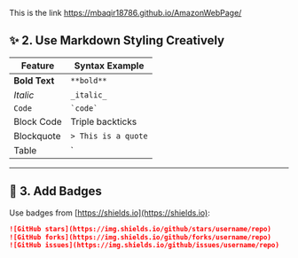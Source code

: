 This is the link https://mbaqir18786.github.io/AmazonWebPage/
## ✨ 2. **Use Markdown Styling Creatively**

| Feature | Syntax Example |
|--------|----------------|
| **Bold Text** | `**bold**` |
| _Italic_ | `_italic_` |
| `Code` | `` `code` `` |
| Block Code | Triple backticks |
| Blockquote | `> This is a quote` |
| Table | `| Col1 | Col2 |` |

---

## 🎨 3. **Add Badges**
Use badges from [https://shields.io](https://shields.io):

```markdown
![GitHub stars](https://img.shields.io/github/stars/username/repo)
![GitHub forks](https://img.shields.io/github/forks/username/repo)
![GitHub issues](https://img.shields.io/github/issues/username/repo)

